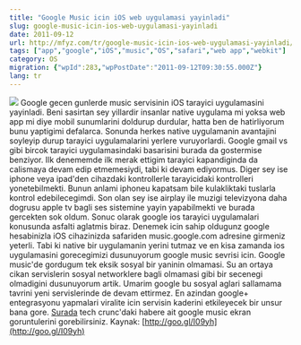 ```yaml
---
title: "Google Music icin iOS web uygulamasi yayinladi"
slug: google-music-icin-ios-web-uygulamasi-yayinladi
date: 2011-09-12
url: http://mfyz.com/tr/google-music-icin-ios-web-uygulamasi-yayinladi/
tags: ["app","google","iOS","music","OS","safari","web app","webkit"]
category: OS
migration: {"wpId":283,"wpPostDate":"2011-09-12T09:30:55.000Z"}
lang: tr
---
```


![](/images/archive/tr/2011/09/img_2221.png) Google gecen gunlerde music servisinin iOS tarayici uygulamasini yayinladi. Beni sasirtan sey yillardir insanlar native uygulama mi yoksa web app mi diye mobil sunumlarini doldurup durdular, hatta ben de hatirliyorum bunu yaptigimi defalarca. Sonunda herkes native uygulamanin avantajini soyleyip durup tarayici uygulamalarini yerlere vuruyorlardi. Google gmail vs gibi bircok tarayici uygulamasindaki basarisini burada da gostermise benziyor. Ilk denememde ilk merak ettigim tarayici kapandiginda da calismaya devam edip etmemesiydi, tabi ki devam ediyormus. Diger sey ise iphone veya ipad'den cihazdaki kontrollerle tarayicidaki kontrolleri yonetebilmekti. Bunun anlami iphoneu kapatsam bile kulakliktaki tuslarla kontrol edebilecegimdi. Son olan sey ise airplay ile muzigi televizyona daha dogrusu apple tv bagli ses sistemine yayin yapabilmekti ve burada gercekten sok oldum. Sonuc olarak google ios tarayici uygulamalari konusunda asfalti aglatmis biraz. Denemek icin sahip oldugunz google hesabinizla iOS cihazinizda safariden music.google.com adresine girmeniz yeterli. Tabi ki native bir uygulamanin yerini tutmaz ve en kisa zamanda ios uygulamasini gorecegimizi dusunuyorum google music sevrisi icin. Google music'de gordugum tek eksik sosyal bir yaninin olmamasi. Su an ortaya cikan servislerin sosyal networklere bagli olmamasi gibi bir secenegi olmadigini dusunuyorum artik. Umarim google bu sosyal aglari sallamama tavrini yeni servislerinde de devam ettirmez. En azindan google+ entegrasyonu yapmalari viralite icin servisin kaderini etkileyecek bir unsur bana gore. [Surada](http://techcrunch.com/2011/09/08/google-music-beta-ios/#gallery-1-slideshow) tech crunc'daki habere ait google music ekran goruntulerini gorebilirsiniz. Kaynak: [http://goo.gl/I09yh](http://goo.gl/I09yh)